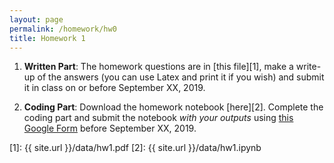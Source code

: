 ```yaml
---
layout: page
permalink: /homework/hw0
title: Homework 1
---
```


1. **Written Part**: The homework questions are in [this file][1], make a write-up of the answers (you can use Latex and print it if you wish) and submit it in class on or before September XX, 2019.

2. **Coding Part**: Download the homework notebook [here][2]. Complete the coding part and submit the notebook _with your outputs_ using [this Google Form](form) before September XX, 2019.

[1]: {{ site.url }}/data/hw1.pdf
[2]: {{ site.url }}/data/hw1.ipynb
